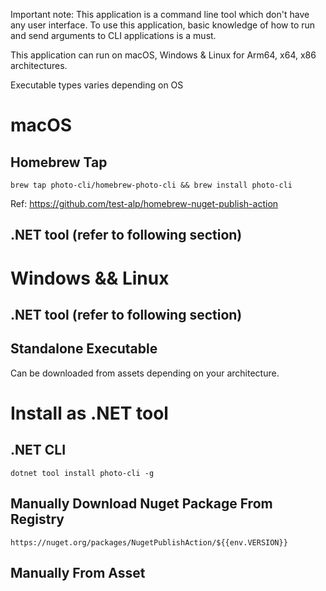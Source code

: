 Important note: This application is a command line tool which don't have any user interface. To use this application, basic knowledge of how to run and send arguments to CLI applications is a must.

This application can run on macOS, Windows & Linux for Arm64, x64, x86 architectures.

Executable types varies depending on OS

# macOS

##  Homebrew Tap

```shell
brew tap photo-cli/homebrew-photo-cli && brew install photo-cli
```

Ref: https://github.com/test-alp/homebrew-nuget-publish-action

## .NET tool (refer to following section)

# Windows && Linux

## .NET tool (refer to following section)

## Standalone Executable
Can be downloaded from assets depending on your architecture.


# Install as .NET tool

## .NET CLI

```shell
dotnet tool install photo-cli -g
```

## Manually Download Nuget Package From Registry 

```shell
https://nuget.org/packages/NugetPublishAction/${{env.VERSION}}
```

## Manually From Asset

